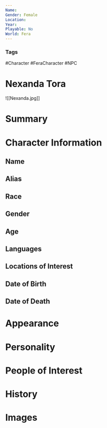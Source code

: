 ```yaml
---
Name: 
Gender: Female
Location: 
Year: 
Playable: No
World: Fera
---
```


### Tags
#Character #FeraCharacter  #NPC 

# Nexanda Tora
![[Nexanda.jpg]]

# Summary


# Character Information

## Name

## Alias

## Race

## Gender

## Age

## Languages

## Locations of Interest

## Date of Birth

## Date of Death

# Appearance

# Personality

# People of Interest

# History

# Images
